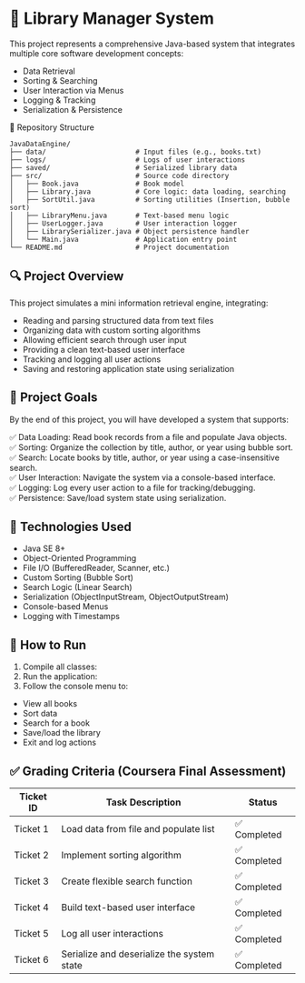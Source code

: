 # 🧰 Library Manager System

This project represents a comprehensive Java-based system that integrates multiple core software development concepts:

- Data Retrieval
- Sorting & Searching
- User Interaction via Menus
- Logging & Tracking
- Serialization & Persistence

📁 Repository Structure

```
JavaDataEngine/
├── data/                      # Input files (e.g., books.txt)
├── logs/                      # Logs of user interactions
├── saved/                     # Serialized library data
├── src/                       # Source code directory
│   ├── Book.java              # Book model
│   ├── Library.java           # Core logic: data loading, searching
│   ├── SortUtil.java          # Sorting utilities (Insertion, bubble sort)
│   ├── LibraryMenu.java       # Text-based menu logic
│   ├── UserLogger.java        # User interaction logger
│   ├── LibrarySerializer.java # Object persistence handler
│   └── Main.java              # Application entry point
└── README.md                  # Project documentation
```



## 🔍 Project Overview

This project simulates a mini information retrieval engine, integrating:

- Reading and parsing structured data from text files
- Organizing data with custom sorting algorithms
- Allowing efficient search through user input
- Providing a clean text-based user interface
- Tracking and logging all user actions
- Saving and restoring application state using serialization

## 🎯 Project Goals

By the end of this project, you will have developed a system that supports:

✅ Data Loading: Read book records from a file and populate Java objects.  
✅ Sorting: Organize the collection by title, author, or year using bubble sort.  
✅ Search: Locate books by title, author, or year using a case-insensitive search.  
✅ User Interaction: Navigate the system via a console-based interface.  
✅ Logging: Log every user action to a file for tracking/debugging.  
✅ Persistence: Save/load system state using serialization.

## 🔧 Technologies Used

- Java SE 8+
- Object-Oriented Programming
- File I/O (BufferedReader, Scanner, etc.)
- Custom Sorting (Bubble Sort)
- Search Logic (Linear Search)
- Serialization (ObjectInputStream, ObjectOutputStream)
- Console-based Menus
- Logging with Timestamps

## 🚀 How to Run

1. Compile all classes:
2. Run the application:
3. Follow the console menu to:
- View all books
- Sort data
- Search for a book
- Save/load the library
- Exit and log actions

## ✅ Grading Criteria (Coursera Final Assessment)

| Ticket ID | Task Description                                   | Status       |
|-----------|----------------------------------------------------|--------------|
| Ticket 1  | Load data from file and populate list              | ✅ Completed |
| Ticket 2  | Implement sorting algorithm                        | ✅ Completed |
| Ticket 3  | Create flexible search function                    | ✅ Completed |
| Ticket 4  | Build text-based user interface                    | ✅ Completed |
| Ticket 5  | Log all user interactions                          | ✅ Completed |
| Ticket 6  | Serialize and deserialize the system state         | ✅ Completed |

